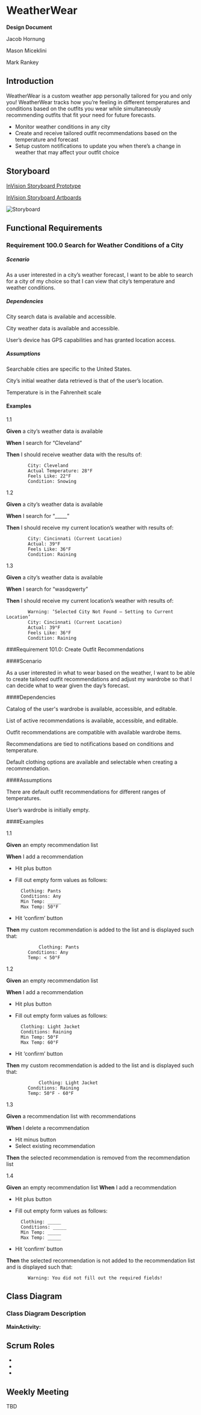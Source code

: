 # WeatherWear

**Design Document**

Jacob Hornung

Mason Miceklini

Mark Rankey

## Introduction

WeatherWear is a custom weather app personally tailored for you and only you! WeatherWear tracks how you’re feeling in different temperatures and conditions based on the outfits you wear while simultaneously recommending outfits that fit your need for future forecasts.

- Monitor weather conditions in any city
- Create and receive tailored outfit recommendations based on the temperature and forecast
- Setup custom notifications to update you when there’s a change in weather that may affect your outfit choice


## Storyboard

[InVision Storyboard Prototype](https://projects.invisionapp.com/prototype/ckkjua9el002sx201666dlhfv/play)

[InVision Storyboard Artboards](https://projects.invisionapp.com/prototype/WeatherWear-Storyboard-ckkjua9el002sx201666dlhfv)

![Storyboard](https://user-images.githubusercontent.com/54491123/106366940-0c7a5300-630d-11eb-901b-662f8ac06478.png)

## Functional Requirements 

### Requirement 100.0 Search for Weather Conditions of a City

##### Scenario

As a user interested in a city’s weather forecast, I want to be able to search for a city of my choice so that I can view that city’s temperature and weather conditions.

##### Dependencies

City search data is available and accessible.

City weather data is available and accessible.

User’s device has GPS capabilities and has granted location access.


##### Assumptions

Searchable cities are specific to the United States.

City’s initial weather data retrieved is that of the user’s location.

Temperature is in the Fahrenheit scale


#### Examples

1.1

**Given** a city’s weather data is available

**When** I search for “Cleveland”

**Then** I should receive weather data with the results of:

        	City: Cleveland
        	Actual Temperature: 28°F
        	Feels Like: 22°F
        	Condition: Snowing
          
1.2

**Given** a city’s weather data is available

**When** I search for “_____”

**Then** I should receive my current location’s weather with results of:

        	City: Cincinnati (Current Location)
        	Actual: 39°F
        	Feels Like: 36°F
        	Condition: Raining

1.3

**Given** a city’s weather data is available

**When** I search for “wasdqwerty”

**Then** I should receive my current location’s weather with results of:

        	Warning: ‘Selected City Not Found – Setting to Current Location’
        	City: Cincinnati (Current Location)
        	Actual: 39°F
        	Feels Like: 36°F
        	Condition: Raining
               
###Requirement 101.0: Create Outfit Recommendations
 
####Scenario

As a user interested in what to wear based on the weather, I want to be able to create tailored outfit recommendations and adjust my wardrobe so that I can decide what to wear given the day’s forecast.
 
####Dependencies

Catalog of the user's wardrobe is available, accessible, and editable.

List of active recommendations is available, accessible, and editable.

Outfit recommendations are compatible with available wardrobe items.

Recommendations are tied to notifications based on conditions and temperature.

Default clothing options are available and selectable when creating a recommendation.
 
####Assumptions

There are default outfit recommendations for different ranges of temperatures.

User’s wardrobe is initially empty.
 
####Examples
 
1.1

**Given** an empty recommendation list

**When** I add a recommendation

- Hit plus button
- Fill out empty form values as follows:

        Clothing: Pants
        Conditions: Any
        Min Temp: _____
        Max Temp: 50°F

- Hit ‘confirm’ button

**Then** my custom recommendation is added to the list and is displayed such that:

                Clothing: Pants
        	Conditions: Any
        	Temp: < 50°F
 
1.2

**Given** an empty recommendation list

**When** I add a recommendation
- Hit plus button
- Fill out empty form values as follows:

        Clothing: Light Jacket
        Conditions: Raining
        Min Temp: 50°F
        Max Temp: 60°F
        
- Hit ‘confirm’ button

**Then** my custom recommendation is added to the list and is displayed such that:

                Clothing: Light Jacket
        	Conditions: Raining
        	Temp: 50°F - 60°F
 
1.3

**Given** a recommendation list with recommendations

**When** I delete a recommendation
- Hit minus button
- Select existing recommendation

**Then** the selected recommendation is removed from the recommendation list
 
1.4

**Given** an empty recommendation list
**When** I add a recommendation
- Hit plus button
- Fill out empty form values as follows:

        Clothing: _____
        Conditions: _____
        Min Temp: _____
        Max Temp: _____
        
- Hit ‘confirm’ button

**Then** the selected recommendation is not added to the recommendation list and is displayed such that:

        	Warning: You did not fill out the required fields!
           
          
## Class Diagram

### Class Diagram Description

**MainActivity:**

## Scrum Roles

- 
- 
- 

## Weekly Meeting

TBD
